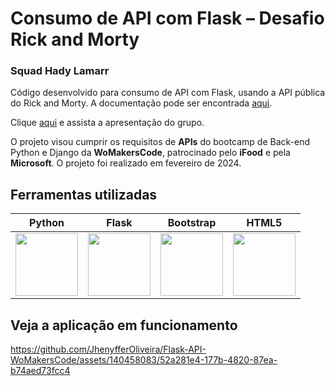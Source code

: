 ﻿# Consumo de API com Flask – Desafio Rick and Morty
### Squad Hady Lamarr
 
Código desenvolvido para consumo de API com Flask, usando a API pública do Rick and Morty. A documentação pode ser encontrada [aqui](https://rickandmortyapi.com/documentation).

Clique [aqui](https://drive.google.com/file/d/1UzRtdZsEWyIkwpr4PlfVkqo9_oyDqcVu/view) e assista a apresentação do grupo.

O projeto visou cumprir os requisitos de **APIs** do bootcamp de Back-end Python e Django da **WoMakersCode**, patrocinado pelo **iFood** e pela **Microsoft**. O projeto foi realizado em fevereiro de 2024.


## Ferramentas utilizadas

| Python | Flask | Bootstrap | HTML5 |  
| ------ | ----- | --------- | ----- | 
| <img src="https://s3.dualstack.us-east-2.amazonaws.com/pythondotorg-assets/media/files/python-logo-only.svg" width="100"> | <img src="https://cdn.freebiesupply.com/logos/large/2x/flask-logo-png-transparent.png" width="100"> | <img src="https://upload.wikimedia.org/wikipedia/commons/b/b2/Bootstrap_logo.svg" width="100"> | <img src="https://upload.wikimedia.org/wikipedia/commons/6/61/HTML5_logo_and_wordmark.svg" width="100"> |


## Veja a aplicação em funcionamento

https://github.com/JhenyfferOliveira/Flask-API-WoMakersCode/assets/140458083/52a281e4-177b-4820-87ea-b74aed73fcc4
